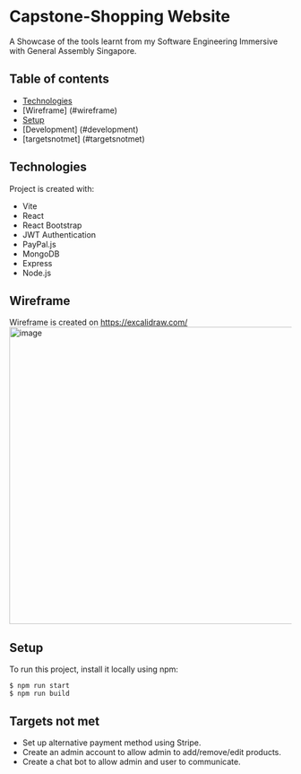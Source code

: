 # Capstone-Shopping Website
A Showcase of the tools learnt from my Software Engineering Immersive with General Assembly Singapore.
## Table of contents
* [Technologies](#technologies)
* [Wireframe] (#wireframe)
* [Setup](#setup)
* [Development] (#development)
* [targetsnotmet] (#targetsnotmet)
	
## Technologies
Project is created with:
* Vite
* React
* React Bootstrap
* JWT Authentication
* PayPal.js
* MongoDB
* Express
* Node.js

## Wireframe
Wireframe is created on https://excalidraw.com/
<img width="530" alt="image" src="https://user-images.githubusercontent.com/112377593/214215007-21a88c0c-0213-4923-97b3-2a96e0847ef9.png">	

## Setup
To run this project, install it locally using npm:

```
$ npm run start
$ npm run build
```
## Targets not met 
* Set up alternative payment method using Stripe.
* Create an admin account to allow admin to add/remove/edit products.
* Create a chat bot to allow admin and user to communicate. 
